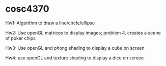 # cosc4370

Hw1: Algorithm to draw a line/circle/ellipse

Hw2: Use openGL matrices to display images; problem 4, creates a scene of poker chips

Hw3: Use openGL and phong shading to display a cube on screen

Hw4: use openGL and texture shading to display a dice on screen

